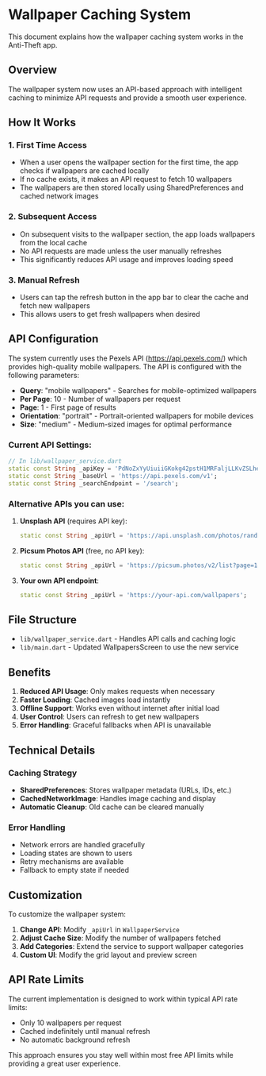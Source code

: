 # Wallpaper Caching System

This document explains how the wallpaper caching system works in the Anti-Theft app.

## Overview

The wallpaper system now uses an API-based approach with intelligent caching to minimize API requests and provide a smooth user experience.

## How It Works

### 1. First Time Access
- When a user opens the wallpaper section for the first time, the app checks if wallpapers are cached locally
- If no cache exists, it makes an API request to fetch 10 wallpapers
- The wallpapers are then stored locally using SharedPreferences and cached network images

### 2. Subsequent Access
- On subsequent visits to the wallpaper section, the app loads wallpapers from the local cache
- No API requests are made unless the user manually refreshes
- This significantly reduces API usage and improves loading speed

### 3. Manual Refresh
- Users can tap the refresh button in the app bar to clear the cache and fetch new wallpapers
- This allows users to get fresh wallpapers when desired

## API Configuration

The system currently uses the Pexels API (https://api.pexels.com/) which provides high-quality mobile wallpapers. The API is configured with the following parameters:

- **Query**: "mobile wallpapers" - Searches for mobile-optimized wallpapers
- **Per Page**: 10 - Number of wallpapers per request
- **Page**: 1 - First page of results
- **Orientation**: "portrait" - Portrait-oriented wallpapers for mobile devices
- **Size**: "medium" - Medium-sized images for optimal performance

### Current API Settings:

```dart
// In lib/wallpaper_service.dart
static const String _apiKey = 'PdNoZxYyUiuiiGKokg42pstH1MRFaljLLKvZSLheF1T1EkyrBgrUsO8z';
static const String _baseUrl = 'https://api.pexels.com/v1';
static const String _searchEndpoint = '/search';
```

### Alternative APIs you can use:

1. **Unsplash API** (requires API key):
   ```dart
   static const String _apiUrl = 'https://api.unsplash.com/photos/random?count=10&client_id=YOUR_API_KEY';
   ```

2. **Picsum Photos API** (free, no API key):
   ```dart
   static const String _apiUrl = 'https://picsum.photos/v2/list?page=1&limit=10';
   ```

3. **Your own API endpoint**:
   ```dart
   static const String _apiUrl = 'https://your-api.com/wallpapers';
   ```

## File Structure

- `lib/wallpaper_service.dart` - Handles API calls and caching logic
- `lib/main.dart` - Updated WallpapersScreen to use the new service

## Benefits

1. **Reduced API Usage**: Only makes requests when necessary
2. **Faster Loading**: Cached images load instantly
3. **Offline Support**: Works even without internet after initial load
4. **User Control**: Users can refresh to get new wallpapers
5. **Error Handling**: Graceful fallbacks when API is unavailable

## Technical Details

### Caching Strategy
- **SharedPreferences**: Stores wallpaper metadata (URLs, IDs, etc.)
- **CachedNetworkImage**: Handles image caching and display
- **Automatic Cleanup**: Old cache can be cleared manually

### Error Handling
- Network errors are handled gracefully
- Loading states are shown to users
- Retry mechanisms are available
- Fallback to empty state if needed

## Customization

To customize the wallpaper system:

1. **Change API**: Modify `_apiUrl` in `WallpaperService`
2. **Adjust Cache Size**: Modify the number of wallpapers fetched
3. **Add Categories**: Extend the service to support wallpaper categories
4. **Custom UI**: Modify the grid layout and preview screen

## API Rate Limits

The current implementation is designed to work within typical API rate limits:
- Only 10 wallpapers per request
- Cached indefinitely until manual refresh
- No automatic background refresh

This approach ensures you stay well within most free API limits while providing a great user experience. 
